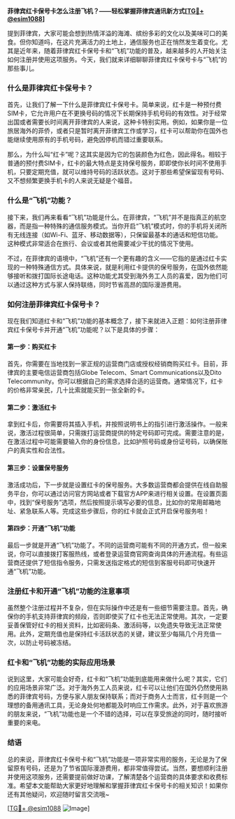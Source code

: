 **菲律宾红卡保号卡怎么注册飞机？——轻松掌握菲律宾通讯新方式[[TG💪+ @esim1088](https://t.me/s/esim1088)]**

提到菲律宾，大家可能会想到热情洋溢的海滩、缤纷多彩的文化以及美味可口的美食。但你知道吗，在这片充满活力的土地上，通信服务也正在悄然发生着变化。尤其是近年来，随着菲律宾红卡保号卡和“飞机”功能的普及，越来越多的人开始关注如何注册并使用这项服务。今天，我们就来详细聊聊菲律宾红卡保号卡与“飞机”的那些事儿。

### 什么是菲律宾红卡保号卡？

首先，让我们了解一下什么是菲律宾红卡保号卡。简单来说，红卡是一种预付费SIM卡，它允许用户在不更换号码的情况下长期保持手机号码的有效性。对于经常出国或者需要长时间离开菲律宾的人来说，这种卡特别实用。例如，如果你是一位旅居海外的菲侨，或者只是暂时离开菲律宾工作或学习，红卡可以帮助你在国外也能继续使用原有的手机号码，避免因停机而错过重要联系。

那么，为什么叫“红卡”呢？这其实是因为它的包装颜色为红色，因此得名。相较于普通的预付费SIM卡，红卡的最大特点是支持保号服务，即即使你长时间不使用手机，只要定期充值，就可以维持号码的活跃状态。这对于那些希望保留现有号码、又不想频繁更换手机卡的人来说无疑是个福音。

### 什么是“飞机”功能？

接下来，我们再来看看“飞机”功能是什么。在菲律宾，“飞机”并不是指真正的航空器，而是指一种特殊的通信服务模式。当你开启“飞机”模式时，你的手机将关闭所有无线连接（如Wi-Fi、蓝牙、移动数据等），只保留最基本的通话和短信功能。这种模式非常适合在旅行、会议或者其他需要减少干扰的情况下使用。

不过，在菲律宾的语境中，“飞机”还有一个更有趣的含义——它指的是通过红卡实现的一种特殊通信方式。具体来说，就是利用红卡提供的保号服务，在国外依然能够接听和拨打国际长途电话。这种功能尤其受到海外务工人员的喜爱，因为他们可以通过这种方式与家人保持联络，同时节省高昂的国际漫游费用。

### 如何注册菲律宾红卡保号卡？

现在我们知道红卡和“飞机”功能的基本概念了，接下来就进入正题：如何注册菲律宾红卡保号卡并开通“飞机”功能呢？以下是具体的步骤：

#### 第一步：购买红卡

首先，你需要在当地找到一家正规的运营商门店或授权经销商购买红卡。目前，菲律宾的主要电信运营商包括Globe Telecom、Smart Communications以及Dito Telecommunity。你可以根据自己的需求选择合适的运营商。通常情况下，红卡的价格非常亲民，几十比索就能买到一张全新的卡。

#### 第二步：激活红卡

拿到红卡后，你需要将其插入手机，并按照说明书上的指引进行激活操作。一般来说，激活过程很简单，只需拨打运营商提供的特定号码即可完成。需要注意的是，在激活过程中可能需要输入你的身份信息，比如护照号码或身份证号码，以确保账户的真实性和合法性。

#### 第三步：设置保号服务

激活成功后，下一步就是设置红卡的保号服务。大多数运营商都会提供在线自助服务平台，你可以通过访问官方网站或者下载官方APP来进行相关设置。在设置页面中，找到“保号服务”选项，然后按照提示填写必要的信息，比如你的常用邮箱地址、紧急联系人等。完成这些步骤后，你的红卡就会正式开启保号服务啦！

#### 第四步：开通“飞机”功能

最后一步就是开通“飞机”功能了。不同的运营商可能有不同的开通方式，但一般来说，你可以直接拨打客服热线，或者登录运营商官网查询具体的开通流程。有些运营商还提供了短信指令服务，只需发送指定格式的短信到客服号码即可快速开通“飞机”功能。

### 注册红卡和开通“飞机”功能的注意事项

虽然整个注册过程并不复杂，但在实际操作中还是有一些细节需要注意。首先，确保你的手机支持菲律宾的频段，否则即使买了红卡也无法正常使用。其次，一定要妥善保管好红卡的相关资料，比如密码条、激活码等，以免遗失导致无法正常使用。此外，定期充值也是保持红卡活跃状态的关键，建议至少每隔几个月充值一次，以防止号码被冻结。

### 红卡和“飞机”功能的实际应用场景

说到这里，大家可能会好奇，红卡和“飞机”功能到底能用来做什么呢？其实，它们的应用场景非常广泛。对于海外务工人员来说，红卡可以让他们在国外仍然使用熟悉的菲律宾号码，方便与家人朋友保持联系；而对于商务人士而言，红卡则是一个理想的备用通讯工具，无论身处何地都能及时响应工作需求。此外，对于喜欢旅游的朋友来说，“飞机”功能也是一个不错的选择，可以在享受旅途的同时，随时接听重要的来电。

### 结语

总的来说，菲律宾红卡保号卡和“飞机”功能是一项非常实用的服务，无论是为了保留原有号码，还是为了节省国际漫游费用，都非常值得尝试。当然，要想顺利注册并使用这项服务，还需要提前做好功课，了解清楚各个运营商的具体要求和收费标准。希望本文能帮助大家更好地理解和掌握菲律宾红卡保号卡的相关知识！如果你还有其他疑问，欢迎随时留言交流哦~

[[TG💪+ @esim1088](https://t.me/s/esim1088) ![Image](https://i.postimg.cc/4NQfJmqS/Snipaste-2025-05-13-00-14-12.png)]